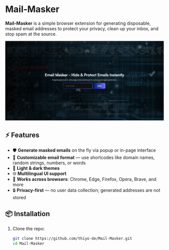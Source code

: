 # Mail‑Masker

**Mail‑Masker** is a simple browser extension for generating disposable, masked email addresses to protect your privacy, clean up your inbox, and stop spam at the source.

![Mail-Masker Screenshot](./assets/screenshot.png)

## ⚡ Features

- 🛡️ **Generate masked emails** on the fly via popup or in-page interface  
- 🎨 **Customizable email format** — use shortcodes like domain names, random strings, numbers, or words  
- 🌙 **Light & dark themes**  
- 🌐 **Multilingual UI support**  
- 🧩 **Works across browsers**: Chrome, Edge, Firefox, Opera, Brave, and more  
- 🔒 **Privacy-first** — no user data collection; generated addresses are not stored  

## 📦 Installation

1. Clone the repo:
   ```bash
   git clone https://github.com/thiyo-de/Mail-Masker.git
   cd Mail-Masker
